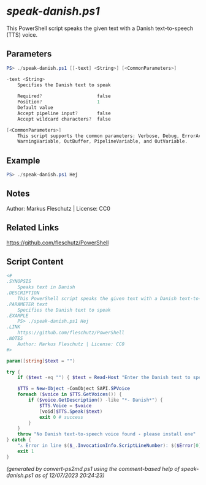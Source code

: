*speak-danish.ps1*
================

This PowerShell script speaks the given text with a Danish text-to-speech (TTS) voice.

Parameters
----------
```powershell
PS> ./speak-danish.ps1 [[-text] <String>] [<CommonParameters>]

-text <String>
    Specifies the Danish text to speak
    
    Required?                    false
    Position?                    1
    Default value                
    Accept pipeline input?       false
    Accept wildcard characters?  false

[<CommonParameters>]
    This script supports the common parameters: Verbose, Debug, ErrorAction, ErrorVariable, WarningAction, 
    WarningVariable, OutBuffer, PipelineVariable, and OutVariable.
```

Example
-------
```powershell
PS> ./speak-danish.ps1 Hej

```

Notes
-----
Author: Markus Fleschutz | License: CC0

Related Links
-------------
https://github.com/fleschutz/PowerShell

Script Content
--------------
```powershell
<#
.SYNOPSIS
	Speaks text in Danish
.DESCRIPTION
	This PowerShell script speaks the given text with a Danish text-to-speech (TTS) voice.
.PARAMETER text
	Specifies the Danish text to speak
.EXAMPLE
	PS> ./speak-danish.ps1 Hej
.LINK
	https://github.com/fleschutz/PowerShell
.NOTES
	Author: Markus Fleschutz | License: CC0
#>

param([string]$text = "")

try {
	if ($text -eq "") { $text = Read-Host "Enter the Danish text to speak" }

	$TTS = New-Object -ComObject SAPI.SPVoice
	foreach ($voice in $TTS.GetVoices()) {
		if ($voice.GetDescription() -like "*- Danish*") { 
			$TTS.Voice = $voice
			[void]$TTS.Speak($text)
			exit 0 # success
		}
	}
	throw "No Danish text-to-speech voice found - please install one"
} catch {
	"⚠️ Error in line $($_.InvocationInfo.ScriptLineNumber): $($Error[0])"
	exit 1
}
```

*(generated by convert-ps2md.ps1 using the comment-based help of speak-danish.ps1 as of 12/07/2023 20:24:23)*
